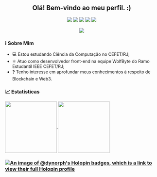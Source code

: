 <h2 align="center">Olá! Bem-vindo ao meu perfil. :)</h2>

<div align="center">
	<img src="https://img.shields.io/badge/javascript-%23323330.svg?style=for-the-badge&logo=javascript&logoColor=%23F7DF1E"/>
	<img src="https://img.shields.io/badge/react-%2320232a.svg?style=for-the-badge&logo=react&logoColor=%2361DAFB"/>
	<img src="https://img.shields.io/badge/html5-%23E34F26.svg?style=for-the-badge&logo=html5&logoColor=white"/>
	<img src="https://img.shields.io/badge/css3-%231572B6.svg?style=for-the-badge&logo=css&logoColor=white"/>
	<img src="https://img.shields.io/badge/git-%23F05033.svg?style=for-the-badge&logo=git&logoColor=white"/>
</div>
<br/>
<div align="center">
	<img src="https://www.codewars.com/users/erickmsilva/badges/micro"/>
</div>

### ℹ️ Sobre Mim

- 💻 Estou estudando Ciência da Computação no CEFET/RJ;
- ⚛️ Atuo como desenvolvedor front-end na equipe WolfByte do Ramo Estudantil IEEE CEFET/RJ;
- ❓ Tenho interesse em aprofundar meus conhecimentos à respeito de Blockchain e Web3.

### 📈 Estatísticas

<a href="https://github.com/anuraghazra/github-readme-stats">
  <img height=170 align="center" src="https://github-readme-stats.vercel.app/api?username=dynorph&rank_icon=github&theme=transparent"/>
</a>
<a href="https://github.com/anuraghazra/convoychat">
  <img height=170 align="center" src="https://github-readme-stats.vercel.app/api/top-langs?username=dynorph&theme=transparent&layout=compact&langs_count=8&hide_progress=true&card_width=320" />
</a>

### [![An image of @dynorph's Holopin badges, which is a link to view their full Holopin profile](https://holopin.me/dynorph)](https://holopin.io/@dynorph)
